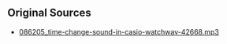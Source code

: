 ## Original Sources
* [086205_time-change-sound-in-casio-watchwav-42668.mp3](https://pixabay.com/sound-effects/086205-time-change-sound-in-casio-watchwav-42668/)